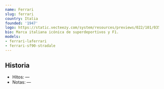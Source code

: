 ```yaml
---
name: Ferrari
slug: ferrari
country: Italia
founded: '1947'
logo: https://static.vecteezy.com/system/resources/previews/022/101/035/original/ferrari-logo-transparent-free-png.png
bio: Marca italiana icónica de superdeportivos y F1.
models:
- ferrari-laferrari
- ferrari-sf90-stradale
---
```


## Historia

- Hitos: —
- Notas: —

